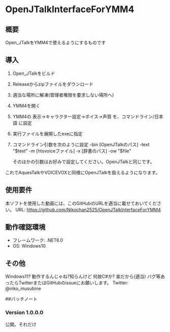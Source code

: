 # OpenJTalkInterfaceForYMM4
## 概要
Open_JTalkをYMM4で使えるようにするものです

## 導入
1. Open_JTalkをビルド
2. Releaseからzipファイルをダウンロード
3. 適当な場所に解凍(管理者権限を要求しない場所へ)
4. YMM4を開く
5. YMM4の 表示→キャラクター設定→ボイス→声質 を、コマンドライン/日本語 に設定
6. 実行ファイルを展開したexeに指定
7. コマンドライン引数を次のように設定
	-bin [OpenJTalkのパス] -text "$text" -m [htsvoiceファイル] -x [辞書のパス] -ow "$file"
	
	そのほかの引数はお好みで設定してください。OpenJTalkと同じです。

これでAquesTalkやVOICEVOXと同様にOpenJTalkを扱えるようになります。

## 使用要件
本ソフトを使用した動画には、このGitHubのURLを適当に載せておいてください。
URL: https://github.com/Nikochan2525/OpenJTalkInterfaceForYMM4

## 動作確認環境
- フレームワーク: .NET6.0
- OS: Windows10

## その他
Windows11? 動作するんじゃね?知らんけど
何故C#か? 楽だから(適当)
バグ等あったらTwitterまたはGitHubのissueにお願いします。
Twitter: @niko_musubine

##パッチノート
### Version 1.0.0.0
公開。それだけ
